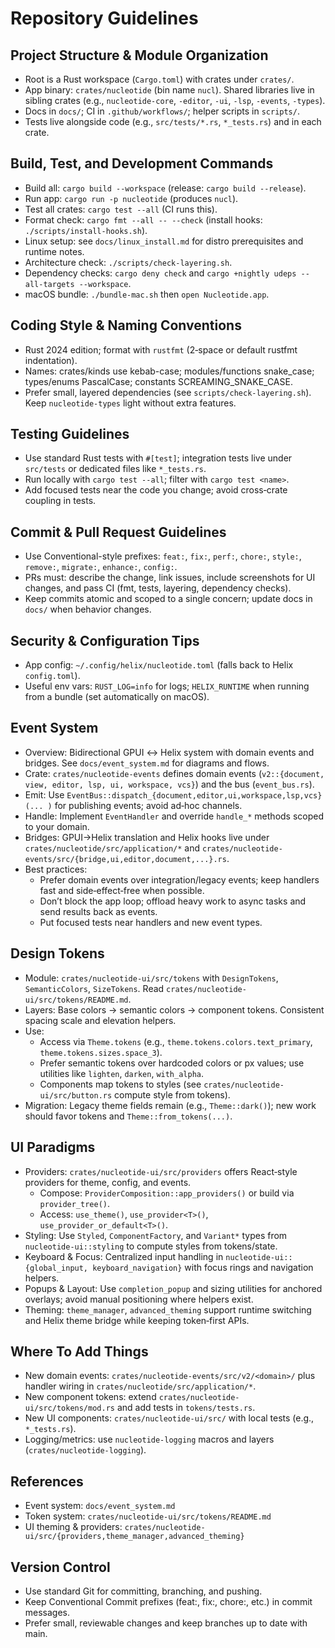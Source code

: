# Repository Guidelines

## Project Structure & Module Organization
- Root is a Rust workspace (`Cargo.toml`) with crates under `crates/`.
- App binary: `crates/nucleotide` (bin name `nucl`). Shared libraries live in sibling crates (e.g., `nucleotide-core`, `-editor`, `-ui`, `-lsp`, `-events`, `-types`).
- Docs in `docs/`; CI in `.github/workflows/`; helper scripts in `scripts/`.
- Tests live alongside code (e.g., `src/tests/*.rs`, `*_tests.rs`) and in each crate.

## Build, Test, and Development Commands
- Build all: `cargo build --workspace` (release: `cargo build --release`).
- Run app: `cargo run -p nucleotide` (produces `nucl`).
- Test all crates: `cargo test --all` (CI runs this).
- Format check: `cargo fmt --all -- --check` (install hooks: `./scripts/install-hooks.sh`).
- Linux setup: see `docs/linux_install.md` for distro prerequisites and runtime notes.
- Architecture check: `./scripts/check-layering.sh`.
- Dependency checks: `cargo deny check` and `cargo +nightly udeps --all-targets --workspace`.
- macOS bundle: `./bundle-mac.sh` then `open Nucleotide.app`.

## Coding Style & Naming Conventions
- Rust 2024 edition; format with `rustfmt` (2‑space or default rustfmt indentation).
- Names: crates/kinds use kebab-case; modules/functions snake_case; types/enums PascalCase; constants SCREAMING_SNAKE_CASE.
- Prefer small, layered dependencies (see `scripts/check-layering.sh`). Keep `nucleotide-types` light without extra features.

## Testing Guidelines
- Use standard Rust tests with `#[test]`; integration tests live under `src/tests` or dedicated files like `*_tests.rs`.
- Run locally with `cargo test --all`; filter with `cargo test <name>`.
- Add focused tests near the code you change; avoid cross‑crate coupling in tests.

## Commit & Pull Request Guidelines
- Use Conventional-style prefixes: `feat:`, `fix:`, `perf:`, `chore:`, `style:`, `remove:`, `migrate:`, `enhance:`, `config:`.
- PRs must: describe the change, link issues, include screenshots for UI changes, and pass CI (fmt, tests, layering, dependency checks).
- Keep commits atomic and scoped to a single concern; update docs in `docs/` when behavior changes.

## Security & Configuration Tips
- App config: `~/.config/helix/nucleotide.toml` (falls back to Helix `config.toml`).
- Useful env vars: `RUST_LOG=info` for logs; `HELIX_RUNTIME` when running from a bundle (set automatically on macOS).

## Event System
- Overview: Bidirectional GPUI ↔ Helix system with domain events and bridges. See `docs/event_system.md` for diagrams and flows.
- Crate: `crates/nucleotide-events` defines domain events (`v2::{document, view, editor, lsp, ui, workspace, vcs}`) and the bus (`event_bus.rs`).
- Emit: Use `EventBus::dispatch_{document,editor,ui,workspace,lsp,vcs}(... )` for publishing events; avoid ad‑hoc channels.
- Handle: Implement `EventHandler` and override `handle_*` methods scoped to your domain.
- Bridges: GPUI→Helix translation and Helix hooks live under `crates/nucleotide/src/application/*` and `crates/nucleotide-events/src/{bridge,ui,editor,document,...}.rs`.
- Best practices:
  - Prefer domain events over integration/legacy events; keep handlers fast and side‑effect‑free when possible.
  - Don’t block the app loop; offload heavy work to async tasks and send results back as events.
  - Put focused tests near handlers and new event types.

## Design Tokens
- Module: `crates/nucleotide-ui/src/tokens` with `DesignTokens`, `SemanticColors`, `SizeTokens`. Read `crates/nucleotide-ui/src/tokens/README.md`.
- Layers: Base colors → semantic colors → component tokens. Consistent spacing scale and elevation helpers.
- Use:
  - Access via `Theme.tokens` (e.g., `theme.tokens.colors.text_primary`, `theme.tokens.sizes.space_3`).
  - Prefer semantic tokens over hardcoded colors or px values; use utilities like `lighten`, `darken`, `with_alpha`.
  - Components map tokens to styles (see `crates/nucleotide-ui/src/button.rs` compute style from tokens).
- Migration: Legacy theme fields remain (e.g., `Theme::dark()`); new work should favor tokens and `Theme::from_tokens(...)`.

## UI Paradigms
- Providers: `crates/nucleotide-ui/src/providers` offers React‑style providers for theme, config, and events.
  - Compose: `ProviderComposition::app_providers()` or build via `provider_tree()`.
  - Access: `use_theme()`, `use_provider<T>()`, `use_provider_or_default<T>()`.
- Styling: Use `Styled`, `ComponentFactory`, and `Variant*` types from `nucleotide-ui::styling` to compute styles from tokens/state.
- Keyboard & Focus: Centralized input handling in `nucleotide-ui::{global_input, keyboard_navigation}` with focus rings and navigation helpers.
- Popups & Layout: Use `completion_popup` and sizing utilities for anchored overlays; avoid manual positioning where helpers exist.
- Theming: `theme_manager`, `advanced_theming` support runtime switching and Helix theme bridge while keeping token‑first APIs.

## Where To Add Things
- New domain events: `crates/nucleotide-events/src/v2/<domain>/` plus handler wiring in `crates/nucleotide/src/application/*`.
- New component tokens: extend `crates/nucleotide-ui/src/tokens/mod.rs` and add tests in `tokens/tests.rs`.
- New UI components: `crates/nucleotide-ui/src/` with local tests (e.g., `*_tests.rs`).
- Logging/metrics: use `nucleotide-logging` macros and layers (`crates/nucleotide-logging`).

## References
- Event system: `docs/event_system.md`
- Token system: `crates/nucleotide-ui/src/tokens/README.md`
- UI theming & providers: `crates/nucleotide-ui/src/{providers,theme_manager,advanced_theming}`

## Version Control
- Use standard Git for committing, branching, and pushing.
- Keep Conventional Commit prefixes (feat:, fix:, chore:, etc.) in commit messages.
- Prefer small, reviewable changes and keep branches up to date with main.
